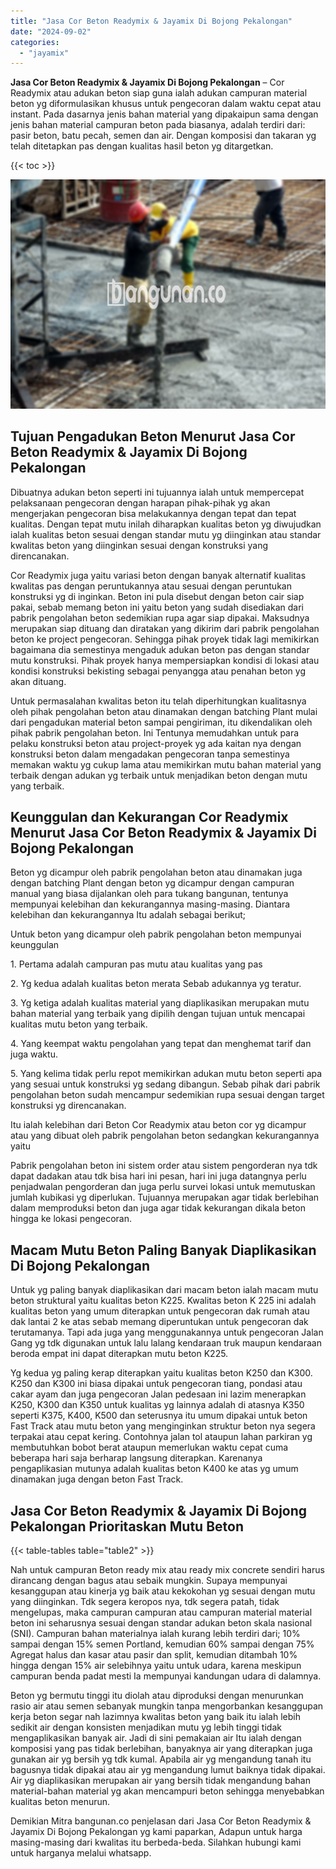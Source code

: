 ```yaml
---
title: "Jasa Cor Beton Readymix & Jayamix Di Bojong Pekalongan"
date: "2024-09-02"
categories: 
  - "jayamix"
---
```


**Jasa Cor Beton Readymix & Jayamix Di Bojong Pekalongan** – Cor Readymix atau adukan beton siap guna ialah adukan campuran material beton yg diformulasikan khusus untuk pengecoran dalam waktu cepat atau instant. Pada dasarnya jenis bahan material yang dipakaipun sama dengan jenis bahan material campuran beton pada biasanya, adalah terdiri dari: pasir beton, batu pecah, semen dan air. Dengan komposisi dan takaran yg telah ditetapkan pas dengan kualitas hasil beton yg ditargetkan.

{{< toc >}}

![Jasa Cor Beton Readymix & Jayamix Di Bojong Pekalongan](/images/jasa-cor-readymix-44.png)

## Tujuan Pengadukan Beton Menurut Jasa Cor Beton Readymix & Jayamix Di Bojong Pekalongan

Dibuatnya adukan beton seperti ini tujuannya ialah untuk mempercepat pelaksanaan pengecoran dengan harapan pihak-pihak yg akan mengerjakan pengecoran bisa melakukannya dengan tepat dan tepat kualitas. Dengan tepat mutu inilah diharapkan kualitas beton yg diwujudkan ialah kualitas beton sesuai dengan standar mutu yg diinginkan atau standar kwalitas beton yang diinginkan sesuai dengan konstruksi yang direncanakan.

Cor Readymix juga yaitu variasi beton dengan banyak alternatif kualitas kwalitas pas dengan peruntukannya atau sesuai dengan peruntukan konstruksi yg di inginkan. Beton ini pula disebut dengan beton cair siap pakai, sebab memang beton ini yaitu beton yang sudah disediakan dari pabrik pengolahan beton sedemikian rupa agar siap dipakai. Maksudnya merupakan siap dituang dan diratakan yang dikirim dari pabrik pengolahan beton ke project pengecoran. Sehingga pihak proyek tidak lagi memikirkan bagaimana dia semestinya mengaduk adukan beton pas dengan standar mutu konstruksi. Pihak proyek hanya mempersiapkan kondisi di lokasi atau kondisi konstruksi bekisting sebagai penyangga atau penahan beton yg akan dituang.

Untuk permasalahan kwalitas beton itu telah diperhitungkan kualitasnya oleh pihak pengolahan beton atau dinamakan dengan batching Plant mulai dari pengadukan material beton sampai pengiriman, itu dikendalikan oleh pihak pabrik pengolahan beton. Ini Tentunya memudahkan untuk para pelaku konstruksi beton atau project-proyek yg ada kaitan nya dengan konstruksi beton dalam mengadakan pengecoran tanpa semestinya memakan waktu yg cukup lama atau memikirkan mutu bahan material yang terbaik dengan adukan yg terbaik untuk menjadikan beton dengan mutu yang terbaik.

## Keunggulan dan Kekurangan Cor Readymix Menurut Jasa Cor Beton Readymix & Jayamix Di Bojong Pekalongan

Beton yg dicampur oleh pabrik pengolahan beton atau dinamakan juga dengan batching Plant dengan beton yg dicampur dengan campuran manual yang biasa dijalankan oleh para tukang bangunan, tentunya mempunyai kelebihan dan kekurangannya masing-masing. Diantara kelebihan dan kekurangannya Itu adalah sebagai berikut;

Untuk beton yang dicampur oleh pabrik pengolahan beton mempunyai keunggulan

1\. Pertama adalah campuran pas mutu atau kualitas yang pas

2\. Yg kedua adalah kualitas beton merata Sebab adukannya yg teratur.

3\. Yg ketiga adalah kualitas material yang diaplikasikan merupakan mutu bahan material yang terbaik yang dipilih dengan tujuan untuk mencapai kualitas mutu beton yang terbaik.

4\. Yang keempat waktu pengolahan yang tepat dan menghemat tarif dan juga waktu.

5\. Yang kelima tidak perlu repot memikirkan adukan mutu beton seperti apa yang sesuai untuk konstruksi yg sedang dibangun. Sebab pihak dari pabrik pengolahan beton sudah mencampur sedemikian rupa sesuai dengan target konstruksi yg direncanakan.

Itu ialah kelebihan dari Beton Cor Readymix atau beton cor yg dicampur atau yang dibuat oleh pabrik pengolahan beton sedangkan kekurangannya yaitu

Pabrik pengolahan beton ini sistem order atau sistem pengorderan nya tdk dapat dadakan atau tdk bisa hari ini pesan, hari ini juga datangnya perlu penjadwalan pengorderan dan juga perlu survei lokasi untuk memutuskan jumlah kubikasi yg diperlukan. Tujuannya merupakan agar tidak berlebihan dalam memproduksi beton dan juga agar tidak kekurangan dikala beton hingga ke lokasi pengecoran.

## Macam Mutu Beton Paling Banyak Diaplikasikan Di Bojong Pekalongan

Untuk yg paling banyak diaplikasikan dari macam beton ialah macam mutu beton struktural yaitu kualitas beton K225. Kwalitas beton K 225 ini adalah kualitas beton yang umum diterapkan untuk pengecoran dak rumah atau dak lantai 2 ke atas sebab memang diperuntukan untuk pengecoran dak terutamanya. Tapi ada juga yang menggunakannya untuk pengecoran Jalan Gang yg tdk digunakan untuk lalu lalang kendaraan truk maupun kendaraan beroda empat ini dapat diterapkan mutu beton K225.

Yg kedua yg paling kerap diterapkan yaitu kualitas beton K250 dan K300. K250 dan K300 ini biasa dipakai untuk pengecoran tiang, pondasi atau cakar ayam dan juga pengecoran Jalan pedesaan ini lazim menerapkan K250, K300 dan K350 untuk kualitas yg lainnya adalah di atasnya K350 seperti K375, K400, K500 dan seterusnya itu umum dipakai untuk beton Fast Track atau mutu beton yang menginginkan struktur beton nya segera terpakai atau cepat kering. Contohnya jalan tol ataupun lahan parkiran yg membutuhkan bobot berat ataupun memerlukan waktu cepat cuma beberapa hari saja berharap langsung diterapkan. Karenanya pengaplikasian mutunya adalah kualitas beton K400 ke atas yg umum dinamakan juga dengan beton Fast Track.

## Jasa Cor Beton Readymix & Jayamix Di Bojong Pekalongan Prioritaskan Mutu Beton

{{< table-tables table="table2" >}}

Nah untuk campuran Beton ready mix atau ready mix concrete sendiri harus dirancang dengan bagus atau sebaik mungkin. Supaya mempunyai kesanggupan atau kinerja yg baik atau kekokohan yg sesuai dengan mutu yang diinginkan. Tdk segera keropos nya, tdk segera patah, tidak mengelupas, maka campuran campuran atau campuran material material beton ini seharusnya sesuai dengan standar adukan beton skala nasional (SNI). Campuran bahan materialnya ialah kurang lebih terdiri dari; 10% sampai dengan 15% semen Portland, kemudian 60% sampai dengan 75% Agregat halus dan kasar atau pasir dan split, kemudian ditambah 10% hingga dengan 15% air selebihnya yaitu untuk udara, karena meskipun campuran benda padat mesti Ia mempunyai kandungan udara di dalamnya.

Beton yg bermutu tinggi itu diolah atau diproduksi dengan menurunkan rasio air atau semen sebanyak mungkin tanpa mengorbankan kesanggupan kerja beton segar nah lazimnya kwalitas beton yang baik itu ialah lebih sedikit air dengan konsisten menjadikan mutu yg lebih tinggi tidak mengaplikasikan banyak air. Jadi di sini pemakaian air Itu ialah dengan komposisi yang pas tidak berlebihan, banyaknya air yang diterapkan juga gunakan air yg bersih yg tdk kumal. Apabila air yg mengandung tanah itu bagusnya tidak dipakai atau air yg mengandung lumut baiknya tidak dipakai. Air yg diaplikasikan merupakan air yang bersih tidak mengandung bahan material-bahan material yg akan mencampuri beton sehingga menyebabkan kualitas beton menurun.

Demikian Mitra bangunan.co penjelasan dari Jasa Cor Beton Readymix & Jayamix Di Bojong Pekalongan yg kami paparkan, Adapun untuk harga masing-masing dari kwalitas itu berbeda-beda. Silahkan hubungi kami untuk harganya melalui whatsapp.
